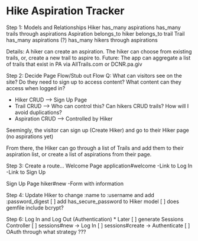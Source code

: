 # Hike Aspiration Tracker

Step 1: Models and Relationships
  Hiker has_many aspirations
        has_many trails through aspirations
  Aspiration belongs_to hiker
             belongs_to trail
  Trail has_many aspirations (?)
        has_many hikers through aspirations

Details: A hiker can create an aspiration. The hiker can choose from existing trails, or, create a new trail to aspire to.
Future: The app can aggregate a list of trails that exist in PA via AllTrails.com or DCNR.pa.giv

Step 2: Decide Page Flow/Stub out Flow
  Q: What can visitors see on the site?  Do they need to sign up to access content? What content can they access when logged in?

  - Hiker CRUD --> Sign Up Page
  - Trail CRUD --> Who can control this? Can hikers CRUD trails? How will I avoid duplications?
  - Aspiration CRUD --> Controlled by Hiker

  Seemingly, the visitor can sign up (Create Hiker) and go to their Hiker page (no aspirations yet)

  From there, the Hiker can go through a list of Trails and add them to their aspiration list, or create a list of aspirations from their page.


Step 3: Create a route...
  Welcome Page    application#welcome
    -Link to Log In
    -Link to Sign Up

  Sign Up Page    hiker#new
    -Form with information

Step 4: Update Hiker to change :name to :username and add :password_digest
  [ ] add has_secure_password to Hiker model
  [ ] does gemfile include bcrypt?

Step 6: Log In and Log Out (Authentication) * Later
  [ ] generate Sessions Controller
  [ ] sessions#new -> Log In
  [ ] sessions#create -> Authenticate
  [ ] OAuth through what strategy ???
